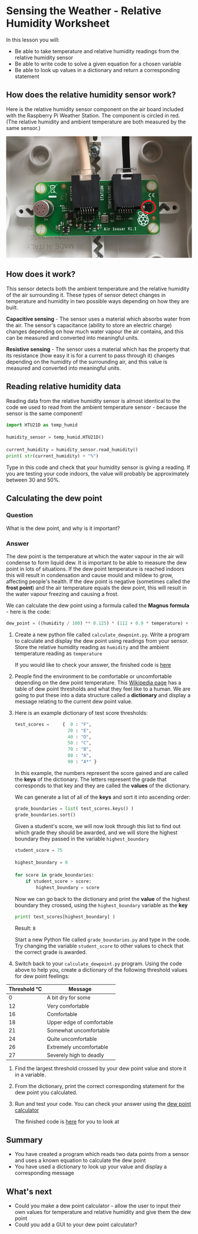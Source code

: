 # Sensing the Weather - Relative Humidity Worksheet

In this lesson you will:

- Be able to take temperature and relative humidity readings from the relative humidity sensor
- Be able to write code to solve a given equation for a chosen variable
- Be able to look up values in a dictionary and return a corresponding statement

## How does the relative humidity sensor work?

Here is the relative humidity sensor component on the air board included with the Raspberry Pi Weather Station. The component is circled in red. (The relative humidity and ambient temperature are both measured by the same sensor.)

![Relative Humidity Sensor](images/air_board.png)

## How does it work?

This sensor detects both the ambient temperature and the relative humidity of the air surrounding it. 
These types of sensor detect changes in temperature and humidity in two possible ways depending on how they are built.

**Capacitive sensing** - The sensor uses a material which absorbs water from the air. The sensor's capacitance (ability to store an electric charge) changes depending on how much water vapour the air contains, and this can be measured and converted into meaningful units.

**Resistive sensing** - The sensor uses a material which has the property that its resistance (how easy it is for a current to pass through it) changes depending on the humidity of the surrounding air, and this value is measured and converted into meaningful units. 


## Reading relative humidity data

Reading data from the relative humidity sensor is almost identical to the code we used to read from the ambient temperature sensor - because the sensor is the same component!

```python
import HTU21D as temp_humid

humidity_sensor = temp_humid.HTU21D()

current_humidity = humidity_sensor.read_humidity()
print( str(current_humidity) + "%")

```

Type in this code and check that your humidity sensor is giving a reading. If you are testing your code indoors, the value will probably be approximately between 30 and 50%.

## Calculating the dew point

### Question
What is the dew point, and why is it important?

### Answer
The dew point is the temperature at which the water vapour in the air will condense to form liquid dew. It is important to be able to measure the dew point in lots of situations. If the dew point temperature is reached indoors this will result in condensation and cause mould and mildew to grow, affecting people's health. If the dew point is negative (sometimes called the **frost point**) and the air temperature equals the dew point, this will result in the water vapour freezing and causing a frost. 

We can calculate the dew point using a formula called the **Magnus formula** - here is the code:

```python
dew_point = ((humidity / 100) ** 0.125) * (112 + 0.9 * temperature) + (0.1 * temperature) – 112
```
1. Create a new python file called `calculate_dewpoint.py`. Write a program to calculate and display the dew point using readings from your sensor. Store the relative humidity reading as `humidity` and the ambient temperature reading as `temperature`

	If you would like to check your answer, the finished code is [here](code/calculate_dewpoint.py)

1. People find the environment to be comfortable or uncomfortable depending on the dew point temperature. This [Wikipedia page](https://en.wikipedia.org/wiki/Dew_point) has a table of dew point thresholds and what they feel like to a human. We are going to put these into a data structure called a **dictionary** and display a message relating to the current dew point value. 

1. Here is an example dictionary of test score thresholds:

	```python
	test_scores = 	  {  0 : "F",
	                    20 : "E",
	                    40 : "D",
	                    50 : "C",
	                    70 : "B",
	                    80 : "A",
	                    90 : "A*" }
	```

	In this example, the numbers represent the score gained and are called the **keys** of the dictionary. The letters represent the grade that corresponds to that key and they are called the **values** of the dictionary.

	We can generate a list of all of the **keys** and sort it into ascending order:

	```python
	grade_boundaries = list( test_scores.keys() )
	grade_boundaries.sort()
	```

	Given a student's score, we will now look through this list to find out which grade they should be awarded, and we will store the highest boundary they passed in the variable `highest_boundary`

	```python
	student_score = 75

	highest_boundary = 0
	
	for score in grade_boundaries:
	    if student_score > score:
	        highest_boundary = score
	```

	Now we can go back to the dictionary and print the **value** of the highest boundary they crossed, using the `highest_boundary` variable as the **key**

	```python
	print( test_scores[highest_boundary] )
	```

	Result: `B`

	Start a new Python file called `grade_boundaries.py` and type in the code. Try changing the variable `student_score` to other values to check that the correct grade is awarded.

1. Switch back to your `calculate_dewpoint.py` program. Using the code above to help you, create a dictionary of the following threshold values for dew point feelings:

| Threshold &deg;C  | Message           		|
| -----------------	| --------------------------| 
| 0      			| A bit dry for some 		| 
| 12      			| Very comfortable      	|   
| 16 				| Comfortable      			|    
| 18 				| Upper edge of comfortable |  
| 21 				| Somewhat uncomfortable    |  
| 24 				| Quite uncomfortable      	|  
| 26 				| Extremely uncomfortable  	|  
| 27 				| Severely high to deadly  	|  


1. Find the largest threshold crossed by your dew point value and store it in a variable.

1. From the dictionary, print the correct corresponding statement for the dew point you calculated. 

1. Run and test your code. You can check your answer using the [dew point calculator](http://www.ajdesigner.com/phphumidity/dewpoint_equation_dewpoint_temperature.php#ajscroll)

	The finished code is [here](code/calculate_dewpoint_message.py) for you to look at

## Summary

- You have created a program which reads two data points from a sensor and uses a known equation to calculate the dew point
- You have used a dictionary to look up your value and display a corresponding message

## What's next

- Could you make a dew point calculator - allow the user to input their own values for temperature and relative humidity and give them the dew point
- Could you add a GUI to your dew point calculator?